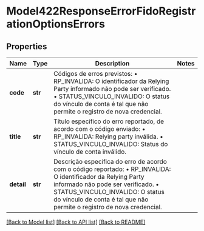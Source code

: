 # Model422ResponseErrorFidoRegistrationOptionsErrors

## Properties
Name | Type | Description | Notes
------------ | ------------- | ------------- | -------------
**code** | **str** | Códigos de erros previstos:  • RP_INVALIDA: O identificador da Relying Party informado não pode ser verificado.  • STATUS_VINCULO_INVALIDO: O status do vínculo de conta é tal que não permite o registro de nova credencial.  | 
**title** | **str** | Título específico do erro reportado, de acordo com o código enviado:  • RP_INVALIDA: Relying party inválida.  • STATUS_VINCULO_INVALIDO: Status do vínculo de conta inválido.  | 
**detail** | **str** | Descrição específica do erro de acordo com o código reportado:  • RP_INVALIDA: O identificador da Relying Party informado não pode ser verificado.  • STATUS_VINCULO_INVALIDO: O status do vínculo de conta é tal que não permite o registro de nova credencial.  | 

[[Back to Model list]](../README.md#documentation-for-models) [[Back to API list]](../README.md#documentation-for-api-endpoints) [[Back to README]](../README.md)


